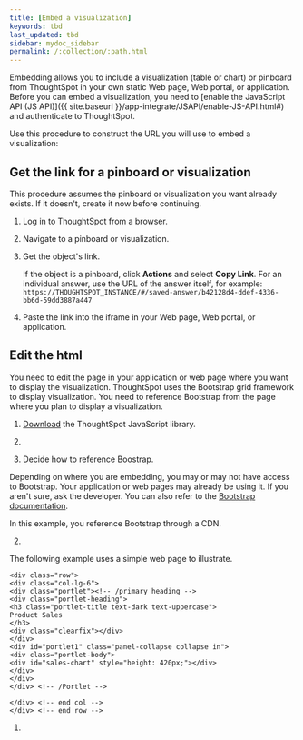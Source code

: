 ```yaml
---
title: [Embed a visualization]
keywords: tbd
last_updated: tbd
sidebar: mydoc_sidebar
permalink: /:collection/:path.html
---
```

Embedding allows you to include a visualization (table or chart) or pinboard
from ThoughtSpot in your own static Web page, Web portal, or application. Before
you can embed a visualization, you need to [enable the JavaScript API (JS
API)]({{ site.baseurl }}/app-integrate/JSAPI/enable-JS-API.html#) and
authenticate to ThoughtSpot.

Use this procedure to construct the URL you will use to embed a visualization:

## Get the link for a pinboard or visualization

This procedure assumes the pinboard or visualization you want already exists. If
it doesn't, create it now before continuing.

1. Log in to ThoughtSpot from a browser.
2. Navigate to a pinboard or visualization.
3. Get the object's link.

   If the object is a pinboard, click **Actions** and select **Copy Link**. For an individual answer, use the URL of the answer itself, for example: `https://THOUGHTSPOT_INSTANCE/#/saved-answer/b42128d4-ddef-4336-bb6d-59dd3887a447`

5. Paste the link into the iframe in your Web page, Web portal, or application.

## Edit the html

You need to edit the page in your application or web page where you want to
display the visualization. ThoughtSpot uses the Bootstrap grid framework to
display visualization. You need to reference Bootstrap from the page where you plan to display a visualization.

1. <a href="{{ “release/downloads.html” | prepend: site.baseurl }}" target="_blank">Download</a> the ThoughtSpot JavaScript library.
2.

1. Decide how to reference Boostrap.

  Depending on where you are embedding, you may or may not have access to
  Bootstrap.  Your application or web pages may already be using it. If you
  aren't sure, ask the developer.  You can also refer to the [Bootstrap documentation](https://getbootstrap.com/docs/3.3/getting-started/).

  In this example, you reference Bootstrap through a CDN.

2.
The following example uses a simple web page to illustrate.



```
<div class="row">
<div class="col-lg-6">
<div class="portlet"><!-- /primary heading -->
<div class="portlet-heading">
<h3 class="portlet-title text-dark text-uppercase">
Product Sales
</h3>
<div class="clearfix"></div>
</div>
<div id="portlet1" class="panel-collapse collapse in">
<div class="portlet-body">
<div id="sales-chart" style="height: 420px;"></div>
</div>
</div>
</div> <!-- /Portlet -->

</div> <!-- end col -->
</div> <!-- end row -->
```

1.
